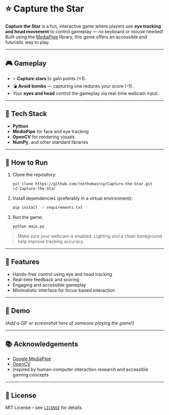 # ⭐ Capture the Star

**Capture the Star** is a fun, interactive game where players use **eye tracking and head movement** to control gameplay — no keyboard or mouse needed! Built using the [MediaPipe](https://github.com/google/mediapipe) library, this game offers an accessible and futuristic way to play.

---

## 🎮 Gameplay

* ⭐ **Capture stars** to gain points (+1).
* 💣 **Avoid bombs** — capturing one reduces your score (–1).
* Your **eyes and head** control the gameplay via real-time webcam input.

---

## 🧠 Tech Stack

* **Python**
* **MediaPipe** for face and eye tracking
* **OpenCV** for rendering visuals
* **NumPy**, and other standard libraries

---

## 🚀 How to Run

1. Clone the repository:

   ```bash
   git clone https://github.com/ronthomasroy/Capture-the-Star.git
   cd Capture-the-Star
   ```

2. Install dependencies (preferably in a virtual environment):

   ```bash
   pip install -r requirements.txt
   ```

3. Run the game:

   ```bash
   python main.py
   ```

> Make sure your webcam is enabled. Lighting and a clean background help improve tracking accuracy.

---

## 🧹 Features

* Hands-free control using eye and head tracking
* Real-time feedback and scoring
* Engaging and accessible gameplay
* Minimalistic interface for focus-based interaction

---

## 📸 Demo

*(Add a GIF or screenshot here of someone playing the game!)*

---

## 📚 Acknowledgements

* [Google MediaPipe](https://github.com/google/mediapipe)
* [OpenCV](https://opencv.org/)
* Inspired by human-computer interaction research and accessible gaming concepts

---

## 📄 License

MIT License – see [`LICENSE`](LICENSE) for details.
